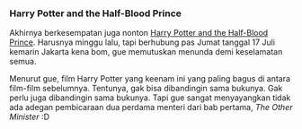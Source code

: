 ### Harry Potter and the Half-Blood Prince

Akhirnya berkesempatan juga nonton [Harry Potter and the Half-Blood Prince](http://www.imdb.com/title/tt0417741/). Harusnya minggu lalu, tapi berhubung pas Jumat tanggal 17 Juli kemarin Jakarta kena bom, gue memutuskan menunda demi keselamatan semua.

Menurut gue, film Harry Potter yang keenam ini yang paling bagus di antara film-film sebelumnya. Tentunya, gak bisa dibandingin sama bukunya. Gak perlu juga dibandingin sama bukunya. Tapi gue sangat menyayangkan tidak ada adegan pembicaraan dua perdama menteri dari bab pertama, _The Other Minister_ :D

<!-- METADATA: {"time": "2009-07-29 16:46:35", "title": "Harry Potter and the Half-Blood Prince"} -->

